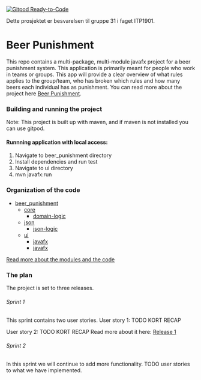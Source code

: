 
[![Gitpod Ready-to-Code](https://img.shields.io/badge/Gitpod-Ready--to--Code-blue?logo=gitpod)](https://gitpod.stud.ntnu.no/#https://gitlab.stud.idi.ntnu.no/it1901/groups-2022/gr2231/gr2231)


Dette prosjektet er besvarelsen til gruppe 31 i faget ITP1901.

# Beer Punishment
This repo contains a multi-package, multi-module javafx project for a beer punishment system. This application is primarily meant for people who work in teams or groups.
This app will provide a clear overview of what rules applies to the group/team, who has broken which rules and how many beers each individual has as punishment.
You can read more about the project here [Beer Punishment](/beer_punishment/README.md).

### Building and running the project
Note:
This project is built up with maven, and if maven is not installed you can use gitpod.

#### Runnning application with local access:
1. Navigate to beer_punishment directory
2. Install dependencies and run test
3. Navigate to ui directory
4. mvn javafx:run



### Organization of the code
* [beer_punishment](/beer_punishment)
    * [core](/beer_punishment/core)
      * [domain-logic](/beer_punishment/core/src/main/java/beerPunishment/core)
    * [json](/beer_punishment/json)
      * [json-logic](/beer_punishment/json/src/main/java/beerPunishment/json)
    * [ui](/beer_punishment/ui)
      * [javafx](/beer_punishment/ui/src/main/java/beerPunishment/ui)
      * [javafx](/beer_punishment/ui/src/main/resources)

[Read more about the modules and the code](/beer_punishment/README.md)



### The plan
The project is set to three releases.

###### Sprint 1
This sprint contains two user stories.
User story 1:
TODO KORT RECAP

User story 2:
TODO KORT RECAP
Read more about it here: [Release 1](/docs/release1.md)

###### Sprint 2
In this sprint we will continue to add more functionality. 
TODO user stories to what we have implemented.


